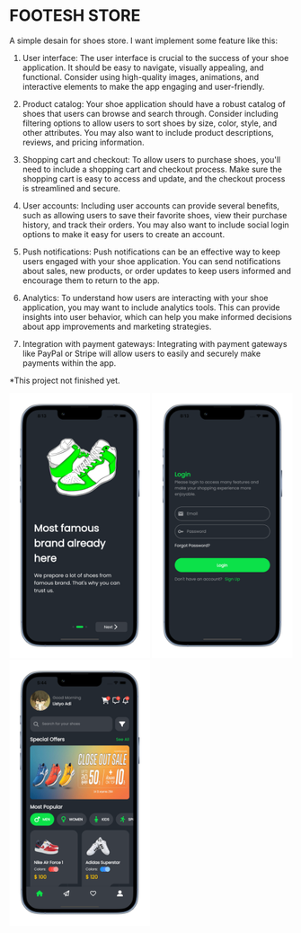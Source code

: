 # FOOTESH STORE
A simple desain for shoes store. 
I want implement some feature like this:
1. User interface: The user interface is crucial to the success of your shoe application. It should be easy to navigate, visually appealing, and functional. Consider using high-quality images, animations, and interactive elements to make the app engaging and user-friendly.

2. Product catalog: Your shoe application should have a robust catalog of shoes that users can browse and search through. Consider including filtering options to allow users to sort shoes by size, color, style, and other attributes. You may also want to include product descriptions, reviews, and pricing information.

3. Shopping cart and checkout: To allow users to purchase shoes, you'll need to include a shopping cart and checkout process. Make sure the shopping cart is easy to access and update, and the checkout process is streamlined and secure.

4. User accounts: Including user accounts can provide several benefits, such as allowing users to save their favorite shoes, view their purchase history, and track their orders. You may also want to include social login options to make it easy for users to create an account.

5. Push notifications: Push notifications can be an effective way to keep users engaged with your shoe application. You can send notifications about sales, new products, or order updates to keep users informed and encourage them to return to the app.

6. Analytics: To understand how users are interacting with your shoe application, you may want to include analytics tools. This can provide insights into user behavior, which can help you make informed decisions about app improvements and marketing strategies.

7. Integration with payment gateways: Integrating with payment gateways like PayPal or Stripe will allow users to easily and securely make payments within the app.

*This project not finished yet.

<img src="./assets/screenshot2.png" width=250> <img src="./assets/screenshot4.png" width=250> <img src="./assets/screenshot6.png" width=250>
